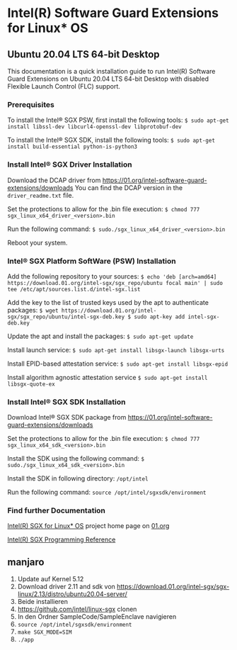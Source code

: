 
# Intel(R) Software Guard Extensions for Linux* OS
## Ubuntu 20.04 LTS 64-bit Desktop
This documentation is a quick installation guide to run Intel(R) Software Guard Extensions on Ubuntu 20.04 LTS 64-bit Desktop with disabled Flexible Launch Control (FLC) support.

### Prerequisites
To install the Intel® SGX PSW, first install the following tools: 
``$ sudo apt-get install libssl-dev libcurl4-openssl-dev libprotobuf-dev``

To install the Intel® SGX SDK, install the following tools:
``$ sudo apt-get install build-essential python-is-python3``

### Install Intel® SGX Driver Installation
Download the DCAP driver from https://01.org/intel-software-guard-extensions/downloads 
You can find the DCAP version in the `driver_readme.txt` file. 

Set the protections to allow for the .bin file execution:
``$ chmod 777 sgx_linux_x64_driver_<version>.bin``

Run the following command:
``$ sudo./sgx_linux_x64_driver_<version>.bin``

Reboot your system. 

### Intel® SGX Platform SoftWare (PSW) Installation
Add the following repository to your sources:
``$ echo 'deb [arch=amd64] https://download.01.org/intel-sgx/sgx_repo/ubuntu focal main' | sudo tee /etc/apt/sources.list.d/intel-sgx.list``

Add the key to the list of trusted keys used by the apt to authenticate packages:
``$ wget https://download.01.org/intel-sgx/sgx_repo/ubuntu/intel-sgx-deb.key
$ sudo apt-key add intel-sgx-deb.key``

Update the apt and install the packages:
``$ sudo apt-get update``

Install launch service:
``$ sudo apt-get install libsgx-launch libsgx-urts``

Install EPID-based attestation service:
``$ sudo apt-get install libsgx-epid``

Install algorithm agnostic attestation service
``$ sudo apt-get install libsgx-quote-ex``

### Install Intel® SGX SDK Installation
Download Intel® SGX SDK package from https://01.org/intel-software-guard-extensions/downloads 

Set the protections to allow for the .bin file execution:
``$ chmod 777 sgx_linux_x64_sdk_<version>.bin``

Install the SDK using the following command:
``$ sudo./sgx_linux_x64_sdk_<version>.bin``
 
Install the SDK in following directory:
``/opt/intel``

Run the following command:
``source /opt/intel/sgxsdk/environment``

### Find further Documentation

[Intel(R) SGX for Linux* OS](https://01.org/intel-softwareguard-extensions) project home page on [01.org](https://01.org)

[Intel(R) SGX Programming Reference](https://software.intel.com/sites/default/files/managed/7c/f1/332831-sdm-vol-3d.pdf)

## manjaro

1. Update auf Kernel 5.12
2. Download driver 2.11 and sdk von https://download.01.org/intel-sgx/sgx-linux/2.13/distro/ubuntu20.04-server/
3. Beide installieren
4. https://github.com/intel/linux-sgx clonen
5. In den Ordner SampleCode/SampleEnclave navigieren
6. `source /opt/intel/sgxsdk/environment`
7. `make SGX_MODE=SIM`
8. `./app`
